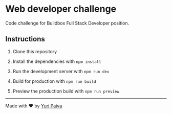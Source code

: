 # Web developer challenge

Code challenge for Buildbox Full Stack Developer position.

## Instructions

1. Clone this repository

2. Install the dependencies with `npm install`

3. Run the development server with `npm run dev`

4. Build for production with `npm run build`

5. Preview the production build with `npm run preview`

---

Made with ❤️ by [Yuri Paiva](https://github.com/yuriqpaiva)
